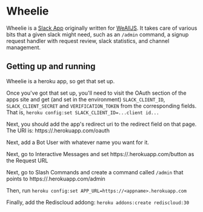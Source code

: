 # Wheelie

Wheelie is a [Slack App](slack.com/apps) originally written for
[WeAllJS](wealljs.org). It takes care of various bits that a given slack might
need, such as an `/admin` command, a signup request handler with request review,
slack statistics, and channel management.

## Getting up and running

Wheelie is a heroku app, so get that set up.

Once you've got that set up, you'll need to visit the OAuth section of the apps
site and get (and set in the environment) `SLACK_CLIENT_ID`,
`SLACK_CLIENT_SECRET` and `VERIFICATION_TOKEN` from the corresponding fields.
That is, `heroku config:set SLACK_CLIENT_ID=...client id...`

Next, you should add the app's redirect uri to the redirect field on that page.
The URI is: https://<appname>.herokuapp.com/oauth

Next, add a Bot User with whatever name you want for it.

Next, go to Interactive Messages and set https://<appname>.herokuapp.com/button
as the Request URL

Next, go to Slash Commands and create a command called `/admin` that points to
https://<appname>.herokuapp.com/admin

Then, run `heroku config:set APP_URL=https://<appname>.herokuapp.com`

Finally, add the Rediscloud addong: `heroku addons:create rediscloud:30`
